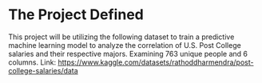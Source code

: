 # The Project Defined
This project will be utilizing the following dataset to train a predictive machine learning model to analyze the correlation of U.S. Post College salaries and their respective majors. Examining 763 unique people and 6 columns. 
Link: https://www.kaggle.com/datasets/rathoddharmendra/post-college-salaries/data
